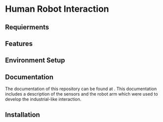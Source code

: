 <h1>Human Robot Interaction</h1>
<h2>Requierments</h2>
<h2>Features</h2>
<h2>Environment Setup</h2>
<h2>Documentation</h2>
The documentation of this repository can be found at . This documentation includes a description of the sensors and the robot arm which were used to develop the industrial-like interaction.
<h2>Installation</h2>
